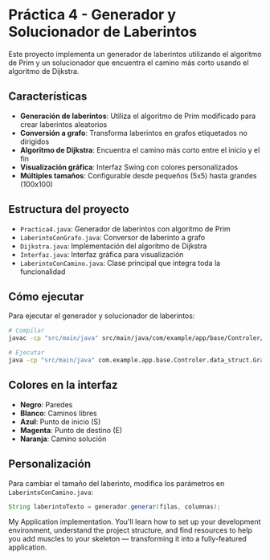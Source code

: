 # Práctica 4 - Generador y Solucionador de Laberintos

Este proyecto implementa un generador de laberintos utilizando el algoritmo de Prim y un solucionador que encuentra el camino más corto usando el algoritmo de Dijkstra.

## Características

- **Generación de laberintos**: Utiliza el algoritmo de Prim modificado para crear laberintos aleatorios
- **Conversión a grafo**: Transforma laberintos en grafos etiquetados no dirigidos
- **Algoritmo de Dijkstra**: Encuentra el camino más corto entre el inicio y el fin
- **Visualización gráfica**: Interfaz Swing con colores personalizados
- **Múltiples tamaños**: Configurable desde pequeños (5x5) hasta grandes (100x100)

## Estructura del proyecto

- `Practica4.java`: Generador de laberintos con algoritmo de Prim
- `LaberintoConGrafo.java`: Conversor de laberinto a grafo
- `Dijkstra.java`: Implementación del algoritmo de Dijkstra
- `Interfaz.java`: Interfaz gráfica para visualización
- `LaberintoConCamino.java`: Clase principal que integra toda la funcionalidad

## Cómo ejecutar

Para ejecutar el generador y solucionador de laberintos:

```bash
# Compilar
javac -cp "src/main/java" src/main/java/com/example/app/base/Controler/data_struct/Grahps/Dijkstra/LaberintoConCamino.java

# Ejecutar
java -cp "src/main/java" com.example.app.base.Controler.data_struct.Grahps.Dijkstra.LaberintoConCamino
```

## Colores en la interfaz

- **Negro**: Paredes
- **Blanco**: Caminos libres
- **Azul**: Punto de inicio (S)
- **Magenta**: Punto de destino (E)
- **Naranja**: Camino solución

## Personalización

Para cambiar el tamaño del laberinto, modifica los parámetros en `LaberintoConCamino.java`:
```java
String laberintoTexto = generador.generar(filas, columnas);
```
My Application implementation. You'll learn how to set up your development environment, understand the project 
structure, and find resources to help you add muscles to your skeleton — transforming it into a fully-featured 
application.
